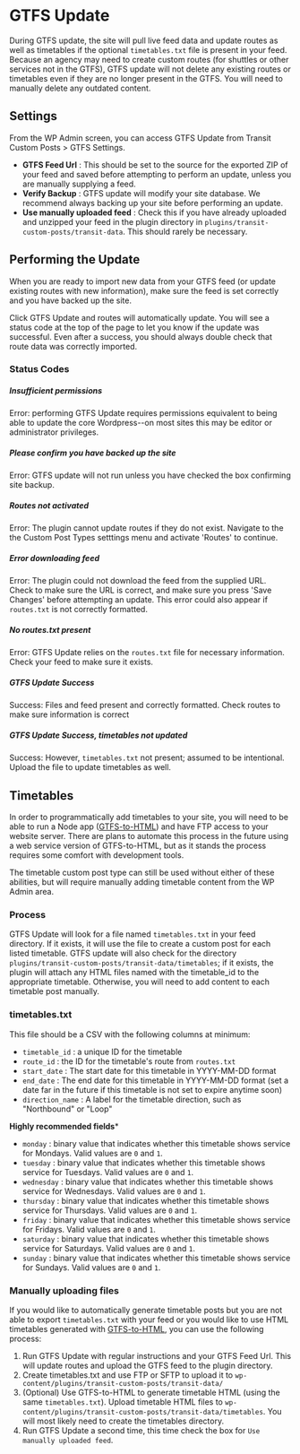# GTFS Update

During GTFS update, the site will pull live feed data and update routes as well as timetables if the optional `timetables.txt` file is present in your feed. Because an agency may need to create custom routes (for shuttles or other services not in the GTFS), GTFS update will not delete any existing routes or timetables even if they are no longer present in the GTFS. You will need to manually delete any outdated content.

## Settings

From the WP Admin screen, you can access GTFS Update from Transit Custom Posts > GTFS Settings. 

* **GTFS Feed Url** : This should be set to the source for the exported ZIP of your feed and saved before attempting to perform an update, unless you are manually supplying a feed.
* **Verify Backup** : GTFS update will modify your site database. We recommend always backing up your site before performing an update.
* **Use manually uploaded feed** : Check this if you have already uploaded and unzipped your feed in the plugin directory in `plugins/transit-custom-posts/transit-data`. This should rarely be necessary. 

## Performing the Update

When you are ready to import new data from your GTFS feed (or update existing routes with new information), make sure the feed is set correctly and you have backed up the site.

Click GTFS Update and routes will automatically update. You will see a status code at the top of the page to let you know if the update was successful. Even after a success, you should always double check that route data was correctly imported.

### Status Codes

##### Insufficient permissions

Error: performing GTFS Update requires permissions equivalent to being able to update the core Wordpress--on most sites this may be editor or administrator privileges. 

##### Please confirm you have backed up the site

Error: GTFS update will not run unless you have checked the box confirming site backup.

##### Routes not activated

Error: The plugin cannot update routes if they do not exist. Navigate to the the Custom Post Types setttings menu and activate 'Routes' to continue.

##### Error downloading feed

Error: The plugin could not download the feed from the supplied URL. Check to make sure the URL is correct, and make sure you press 'Save Changes' before attempting an update. This error could also appear if `routes.txt` is not correctly formatted. 

##### No routes.txt present

Error: GTFS Update relies on the `routes.txt` file for necessary information. Check your feed to make sure it exists.

##### GTFS Update Success

Success: Files and feed present and correctly formatted. Check routes to make sure information is correct

##### GTFS Update Success, timetables not updated

Success: However, `timetables.txt` not present; assumed to be intentional. Upload the file to update timetables as well.

## Timetables

In order to programmatically add timetables to your site, you will need to be able to run a Node app ([GTFS-to-HTML](https://github.com/BlinkTagInc/gtfs-to-html)) and have FTP access to your website server. There are plans to automate this process in the future using a web service version of GTFS-to-HTML, but as it stands the process requires some comfort with development tools.

The timetable custom post type can still be used without either of these abilities, but will require manually adding timetable content from the WP Admin area.

### Process

GTFS Update will look for a file named `timetables.txt` in your feed directory. If it exists, it will use the file to create a custom post for each listed timetable. GTFS update will also check for the directory `plugins/transit-custom-posts/transit-data/timetables`; if it exists, the plugin will attach any HTML files named with the timetable_id to the appropriate timetable. Otherwise, you will need to add content to each timetable post manually.

### timetables.txt

This file should be a CSV with the following columns at minimum:

* `timetable_id` : a unique ID for the timetable
* `route_id` : the ID for the timetable's route from `routes.txt`
* `start_date` : The start date for this timetable in YYYY-MM-DD format
* `end_date` : The end date for this timetable in YYYY-MM-DD format (set a date far in the future if this timetable is not set to expire anytime soon)
* `direction_name` : A label for the timetable direction, such as "Northbound" or "Loop"

**Highly recommended fields***

* `monday` : binary value that indicates whether this timetable shows service for Mondays. Valid values are `0` and `1`.
* `tuesday` : binary value that indicates whether this timetable shows service for Tuesdays. Valid values are `0` and `1`.
* `wednesday` : binary value that indicates whether this timetable shows service for Wednesdays. Valid values are `0` and `1`.
* `thursday` : binary value that indicates whether this timetable shows service for Thursdays. Valid values are `0` and `1`.
* `friday` : binary value that indicates whether this timetable shows service for Fridays. Valid values are `0` and `1`.
* `saturday` : binary value that indicates whether this timetable shows service for Saturdays. Valid values are `0` and `1`.
* `sunday` : binary value that indicates whether this timetable shows service for Sundays. Valid values are `0` and `1`.

### Manually uploading files

If you would like to automatically generate timetable posts but you are not able to export `timetables.txt` with your feed or you would like to use HTML timetables generated with [GTFS-to-HTML](https://github.com/BlinkTagInc/gtfs-to-html), you can use the following process:

1. Run GTFS Update with regular instructions and your GTFS Feed Url. This will update routes and upload the GTFS feed to the plugin directory.
2. Create timetables.txt and use FTP or SFTP to upload it to `wp-content/plugins/transit-custom-posts/transit-data/`
3. (Optional) Use GTFS-to-HTML to generate timetable HTML (using the same `timetables.txt`). Upload timetable HTML files to `wp-content/plugins/transit-custom-posts/transit-data/timetables`. You will most likely need to create the timetables directory.
4. Run GTFS Update a second time, this time check the box for `Use manually uploaded feed`.

